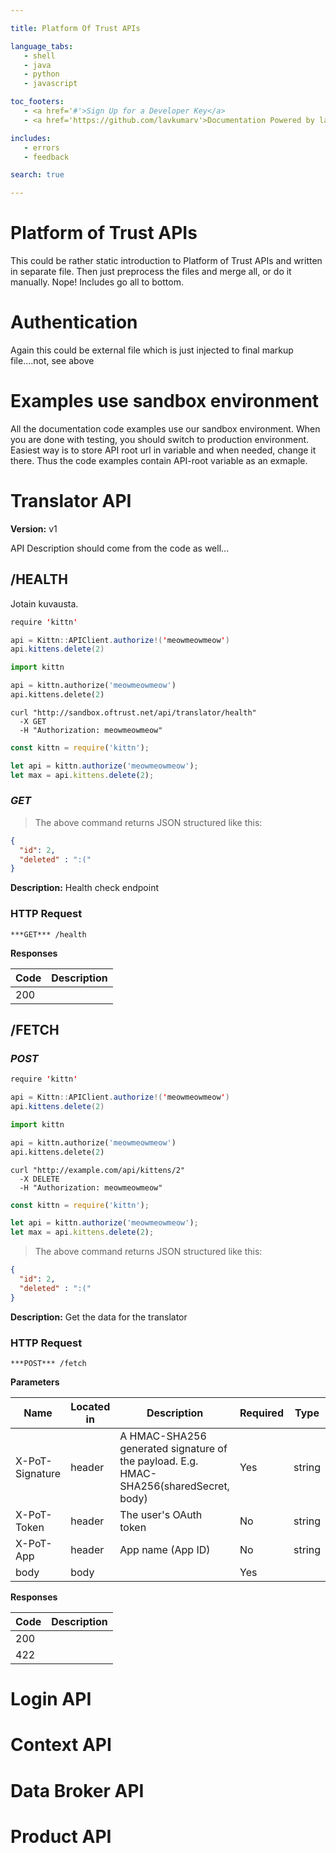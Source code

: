 ```yaml
--- 

title: Platform Of Trust APIs 

language_tabs: 
   - shell 
   - java
   - python
   - javascript

toc_footers: 
   - <a href='#'>Sign Up for a Developer Key</a> 
   - <a href='https://github.com/lavkumarv'>Documentation Powered by lav</a> 

includes: 
   - errors 
   - feedback

search: true 

--- 
```


# Platform of Trust APIs

This could be rather static introduction to Platform of Trust APIs and written in separate file. Then just preprocess the files and merge all, or do it 
manually. Nope! Includes go all to bottom. 

# Authentication

Again this could be external file which is just injected to final markup file....not, see above

# Examples use sandbox environment

<aside class="notice">
All the documentation code examples use our sandbox environment. When you are done with testing, you should switch to production environment. Easiest way is to store API root url in variable and when needed, change it there. Thus the code examples contain API-root variable as an exmaple. 
</aside>

# Translator API 

**Version:** v1 

API Description should come from the code as well...

## /HEALTH

Jotain kuvausta.

```java
require 'kittn'

api = Kittn::APIClient.authorize!('meowmeowmeow')
api.kittens.delete(2)
```

```python
import kittn

api = kittn.authorize('meowmeowmeow')
api.kittens.delete(2)
```

```shell
curl "http://sandbox.oftrust.net/api/translator/health"
  -X GET
  -H "Authorization: meowmeowmeow"
```

```javascript
const kittn = require('kittn');

let api = kittn.authorize('meowmeowmeow');
let max = api.kittens.delete(2);
```

### ***GET*** 


> The above command returns JSON structured like this:

```json
{
  "id": 2,
  "deleted" : ":("
}
```

**Description:** Health check endpoint

### HTTP Request 
`***GET*** /health` 

**Responses**

| Code | Description |
| ---- | ----------- |
| 200 |  |

## /FETCH
### ***POST*** 

```java
require 'kittn'

api = Kittn::APIClient.authorize!('meowmeowmeow')
api.kittens.delete(2)
```

```python
import kittn

api = kittn.authorize('meowmeowmeow')
api.kittens.delete(2)
```

```shell
curl "http://example.com/api/kittens/2"
  -X DELETE
  -H "Authorization: meowmeowmeow"
```

```javascript
const kittn = require('kittn');

let api = kittn.authorize('meowmeowmeow');
let max = api.kittens.delete(2);
```

> The above command returns JSON structured like this:

```json
{
  "id": 2,
  "deleted" : ":("
}
```

**Description:** Get the data for the translator

### HTTP Request 
`***POST*** /fetch` 

**Parameters**

| Name | Located in | Description | Required | Type |
| ---- | ---------- | ----------- | -------- | ---- |
| X-PoT-Signature | header | A HMAC-SHA256 generated signature of the payload. E.g. HMAC-SHA256(sharedSecret, body)  | Yes | string |
| X-PoT-Token | header | The user's OAuth token | No | string |
| X-PoT-App | header | App name (App ID) | No | string |
| body | body |  | Yes |  |

**Responses**

| Code | Description |
| ---- | ----------- |
| 200 |  |
| 422 |  |



# Login API 

# Context API 

# Data Broker API 

# Product API 

<!-- Converted with the swagger-to-slate https://github.com/lavkumarv/swagger-to-slate -->
